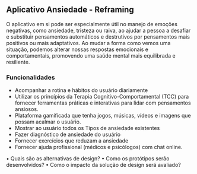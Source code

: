 ## Aplicativo Ansiedade - Reframing 
O aplicativo em si pode ser especialmente útil no manejo de emoções negativas, como ansiedade, tristeza ou raiva, ao ajudar a pessoa a desafiar e substituir pensamentos automáticos e destrutivos por pensamentos mais positivos ou mais adaptativos. Ao mudar a forma como vemos uma situação, podemos alterar nossas respostas emocionais e comportamentais, promovendo uma saúde mental mais equilibrada e resiliente.
### Funcionalidades
* Acompanhar a rotina e hábitos do usuário diariamente 
* Utilizar os princípios da Terapia Cognitivo-Comportamental (TCC) para fornecer ferramentas práticas e interativas para lidar com pensamentos ansiosos.
* Plataforma gamificada que tenha jogos, músicas, vídeos e imagens que possam acalmar o usuário.
* Mostrar ao usuário todos os Tipos de ansiedade existentes
* Fazer diagnóstico de ansiedade do usuário
* Fornecer exercícios que reduzam a ansiedade
* Fornecer ajuda profissional (médicos e psicólogos) com chat online.

• Quais são as alternativas de design?
• Como os protótipos serão desenvolvidos?
• Como o impacto da solução de design será avaliado?




